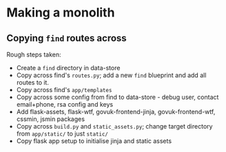 # Making a monolith

## Copying `find` routes across

Rough steps taken:

* Create a `find` directory in data-store
* Copy across find's `routes.py`; add a new `find` blueprint and add all routes to it.
* Copy across find's `app/templates`
* Copy across some config from find to data-store - debug user, contact email+phone, rsa config and keys
* Add flask-assets, flask-wtf, govuk-frontend-jinja, govuk-frontend-wtf, cssmin, jsmin packages
* Copy across `build.py` and `static_assets.py`; change target directory from `app/static/` to just `static/`
* Copy flask app setup to initialise jinja and static assets
